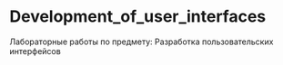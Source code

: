 # Development_of_user_interfaces
Лабораторные работы по предмету: Разработка пользовательских интерфейсов
